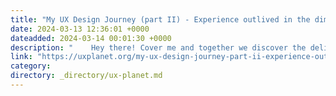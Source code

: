 ```yaml
---
title: "My UX Design Journey (part II) - Experience outlived in the dimensions of design thinking."
date: 2024-03-13 12:36:01 +0000
dateadded: 2024-03-14 00:01:30 +0000
description: "    Hey there! Cover me and together we discover the delicacies, I used design thinking to adjust my design for my UX design projects.  Continue reading on UX Planet »  "
link: "https://uxplanet.org/my-ux-design-journey-part-ii-experience-outlived-in-the-dimensions-of-design-thinking-e26cc1da9ce9?source=rss----819cc2aaeee0---4"
category:
directory: _directory/ux-planet.md
---
```

